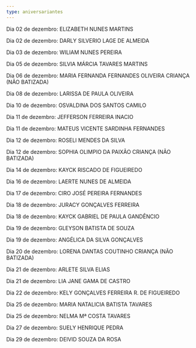```yaml
---
type: aniversariantes
---
```



Dia 02 de dezembro: ELIZABETH NUNES MARTINS

Dia 02 de dezembro: DARLY SILVERIO LAGE DE ALMEIDA

Dia 03 de dezembro: WILIAM NUNES PEREIRA

Dia 05 de dezembro: SILVIA MÁRCIA TAVARES MARTINS

Dia 06 de dezembro: MARIA FERNANDA FERNANDES OLIVEIRA CRIANÇA (NÃO BATIZADA)

Dia 08 de dezembro: LARISSA DE PAULA OLIVEIRA

Dia 10 de dezembro: OSVALDINA DOS SANTOS CAMILO

Dia 11 de dezembro: JEFFERSON FERREIRA INACIO

Dia 11 de dezembro: MATEUS VICENTE SARDINHA FERNANDES

Dia 12 de dezembro: ROSELI MENDES DA SILVA

Dia 12 de dezembro: SOPHIA OLIMPIO DA PAIXÃO CRIANÇA (NÃO BATIZADA)

Dia 14 de dezembro: KAYCK RISCADO DE FIGUEIREDO

Dia 16 de dezembro: LAERTE NUNES DE ALMEIDA

Dia 17 de dezembro: CIRO JOSÉ PEREIRA FERNANDES

Dia 18 de dezembro: JURACY GONÇALVES FERREIRA

Dia 18 de dezembro: KAYCK GABRIEL DE PAULA GANDÊNCIO

Dia 19 de dezembro: GLEYSON BATISTA DE SOUZA

Dia 19 de dezembro: ANGÉLICA DA SILVA GONÇALVES

Dia 20 de dezembro: LORENA DANTAS COUTINHO CRIANÇA (NÃO BATIZADA)

Dia 21 de dezembro: ARLETE SILVA ELIAS

Dia 21 de dezembro: LIA JANE GAMA DE CASTRO

Dia 22 de dezembro: KELY GONÇALVES FERREIRA R. DE FIGUEIREDO

Dia 25 de dezembro: MARIA NATALICIA BATISTA TAVARES

Dia 25 de dezembro: NELMA Mª COSTA TAVARES

Dia 27 de dezembro: SUELY HENRIQUE PEDRA

Dia 29 de dezembro: DEIVID SOUZA DA ROSA